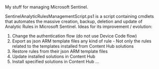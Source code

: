 My stuff for managing Microsoft Sentinel.

SentinelAnalyticRulesManagementScript.ps1 is a script containing cmdlets that automates the massive creation, backup, deletion and update of Analytic Rules in Microsoft Sentinel.
Ideas for its improvement / evolution:
1. Change the authentication flow (do not use Device Code flow)
2. Export as json ARM template files any kind of rule - Not only the rules related to the templates installed from Content Hub solutions
3. Restore rules from their json ARM template files
4. Update installed solutions in Content Hub
5. Install specified solutions in Content Hub
...
